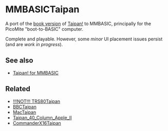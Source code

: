 # MMBASICTaipan
A port of the [book version](https://taipangame.com/pdf/TaipanAHistoricalAdventureForTheAppleComputerAppleIIEdition.pdf) of [Taipan!](https://taipangame.com) to MMBASIC, principally for the PicoMite "boot-to-BASIC" computer.

Complete and playable. However, some *minor* UI placement issues persist (and are *work in progress*).

## See also

 - [Taipan! for MMBASIC](https://gr33nonline.wordpress.com/2025/05/21/taipan-for-mmbasic/)

## Related

 - [!!!NOT!!! TRS80Taipan](https://github.com/greenonline/TRS80Taipan)
 - [BBCTaipan](https://github.com/greenonline/BBCTaipan)
 - [MacTaipan](https://github.com/greenonline/MacTaipan)
 - [Taipan_40_Column_Apple_II](https://github.com/greenonline/Taipan_40_Column_Apple_II)
 - [CommanderX16Taipan](https://github.com/greenonline/CommanderX16Taipan)
